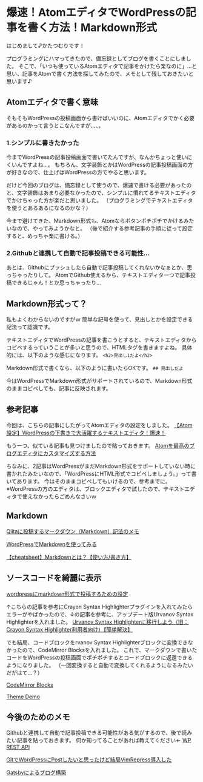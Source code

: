 # 爆速！AtomエディタでWordPressの記事を書く方法！Markdown形式
はじめまして♪かたつむりです！

プログラミングにハマってきたので、備忘録としてブログを書くことにしました。
そこで、「いつも使っているAtomエディタで記事をかけたら楽なのに」…と思い、記事をAtomで書く方法を探してみたので、メモとして残しておきたいと思います♪

## Atomエディタで書く意味
そもそもWordPressの投稿画面から書けばいいのに、Atomエディタでかく必要があるのかって言うとこなんですが、、、。

### 1.シンプルに書きたかった
今までWordPressの記事投稿画面で書いてたんですが、なんかちょっと使いにくいんですよね…。
もちろん、文字装飾とかはWordPressの記事投稿画面の方が好きなので、仕上げはWordPressの方でやると思います。

だけど今回のブログは、備忘録として使うので、爆速で書ける必要があったのと、文字装飾はあまり必要なかったので、シンプルに慣れてるテキストエディタでかけちゃった方が楽だと思いました。
（プログラミングでテキストエディタを使うとあるあるになるのかな？）

今まで避けてきた、Markdown形式も、Atomならボタンポチポチでかけるみたいなので、やってみようかなと。
（後で紹介する参考記事の手順に従って設定すると、めっちゃ楽に書ける。）

### 2.Githubと連携して自動で記事投稿できる可能性…
あとは、Githubにプッシュしたら自動で記事投稿してくれないかなぁとか、思っちゃったりして。
AtomでGithub使えるから、テキストエディタ一つで記事投稿できるじゃん！とか思っちゃったり…


## Markdown形式って？
私もよくわからないのですがｗ
簡単な記号を使って、見出しとかを設定できる記法って認識です。

テキストエディタでWordPressの記事を書こうとすると、テキストエディタからコピペするっていうことが多いと思うので、HTMLタグを書きますよね。
具体的には、以下のような感じになります。
`<h2>見出し1だよ</h2>`


Markdown形式で書くなら、以下のように書いたらOKです。
`## 見出しだよ`

今はWordPressでMarkdown形式がサポートされているので、Markdown形式のままコピペしても、記事に反映されます。



## 参考記事
今回は、こちらの記事にしたがってAtomエディタの設定をしました。
[【Atom設定】WordPressの下書きで大活躍するテキストエディタ！爆速！][d8dd553b]

  [d8dd553b]: https://giraffe-media.com/wp-draft "【Atom設定】WordPressの下書きで大活躍するテキストエディタ！爆速！"

もう一つ、似ている記事も見つけましたので貼っておきます。
[Atomを最高のブログエディタにカスタマイズする方法][75bf6342]

  [75bf6342]: https://pooork.com/editor-atom-customize/ "Atomを最高のブログエディタにカスタマイズする方法"

  ちなみに、2記事はWordPressがまだMarkdown形式をサポートしていない時に書かれたみたいなので、「WordPressにHTML形式でコピペしましょう。」って書いてあります。
  今はそのままコピペしてもいけるので、参考までに。
※WordPressの方のエディタは、ブロックエディタで試したので、テキストエディタで使えなかったらごめんなさいｗ

## Markdown

[Qiitaに投稿するマークダウン（Markdown）記法のメモ][249a0451]

  [249a0451]: https://qiita.com/maboy/items/bbfea777544b96b57cda "Qiitaに投稿するマークダウン（Markdown）記法のメモ"

  [  WordPressでMarkdownを使ってみる][75e75510]

  [75e75510]: https://gatespace.jp/2014/07/03/wordpress-markdown/ "WordPressでMarkdownを使ってみる"

[  【cheatsheet】Markdownとは？【使い方/書き方】][a615324a]

  [a615324a]: https://suwaru.tokyo/%E3%80%90cheatsheet%E3%80%91markdown%E3%81%A8%E3%81%AF%EF%BC%9F%E3%80%90%E4%BD%BF%E3%81%84%E6%96%B9-%E6%9B%B8%E3%81%8D%E6%96%B9%E3%80%91/ "【cheatsheet】Markdownとは？【使い方/書き方】"

## ソースコードを綺麗に表示


[wordpressにmarkdown形式で投稿するための設定][a118aa7a]

  [a118aa7a]: https://qiita.com/stmon19/items/77aee1027678755d040f "wordpressにmarkdown形式で投稿するための設定"

↑こちらの記事を参考にCrayon Syntax Highlighterプラグインを入れてみたらエラーがやばかったので、↓の記事を参考に、アップデート版Urvanov Syntax Highlighterを入れました。
[Urvanov Syntax Highlighterに移行しよう（旧：Crayon Syntax Highlighter利用者向け）【簡単解決】][3276e574]

  [3276e574]: https://nkmrdai.com/urvanov-syntax-highlightercrayon_plugin/ "Urvanov Syntax Highlighterに移行しよう（旧：Crayon Syntax Highlighter利用者向け）【簡単解決】"

でも結局、コードブロックをrvanov Syntax Highlighterブロックに変換できなかったので、CodeMirror Blocksを入れました。
これで、マークダウンで書いたコードをWordPressの投稿画面でポチポチするとコードブロックに返還できるようになりました。
（一回変換すると自動で変換してくれるようになるみたいだがはて…？）

[CodeMirror Blocks][867ce99f]

  [867ce99f]: https://ja.wordpress.org/plugins/wp-codemirror-block/ "CodeMirror Blocks"

[Theme Demo][03aa2928]

  [03aa2928]: https://codemirror.net/demo/theme.html "Theme Demo"



## 今後のためのメモ
  Githubと連携して自動で記事投稿できる可能性がある気がするので、後で読みたい記事を貼っておきます。
  何か知ってることがあれば教えてください←
[  WP REST API][ff589429]

  [ff589429]: https://ja.wp-api.org/ "WP REST API"

[  GitでWordPressにPostしたいと思ったけど結局VimRepress導入した][457a7851]

  [457a7851]: http://haya14busa.com/vimrepress-and-wordpress-using-git/ "GitでWordPressにPostしたいと思ったけど結局VimRepress導入した"

[  Gatsbyによるブログ構築][2fde9273]

  [2fde9273]: https://mako-note.com/building-a-blog-with-gatsby/ "Gatsbyによるブログ構築"
